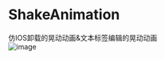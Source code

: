 # ShakeAnimation
仿IOS卸载的晃动动画&amp;文本标签编辑的晃动动画  
![image](https://github.com/xinpengfei520/ShakeAnimation/blob/master/screenshot/image.gif)
